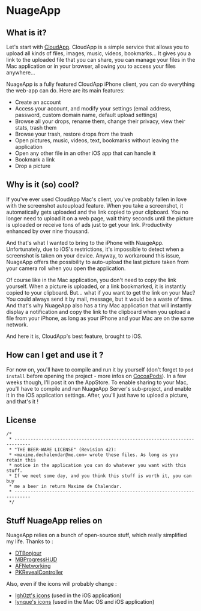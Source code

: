NuageApp
========

What is it?
--------
Let's start with [CloudApp](http://cl.ly "CloudApp's home page").
CloudApp is a simple service that allows you to upload all kinds of files, images, music, videos, bookmarks... It gives you a link to the uploaded file that you can share, you can manage your files in the Mac application or in your browser, allowing you to access your files anywhere...

NuageApp is a fully featured CloudApp iPhone client, you can do everything the web-app can do.
Here are its main features:
+ Create an account
+ Access your account, and modify your settings (email address, password, custom domain name, default upload settings)
+ Browse all your drops, rename them, change their privacy, view their stats, trash them
+ Browse your trash, restore drops from the trash
+ Open pictures, music, videos, text, bookmarks without leaving the application
+ Open any other file in an other iOS app that can handle it
+ Bookmark a link
+ Drop a picture

Why is it (so) cool?
--------
If you've ever used CloudApp Mac's client, you've probably fallen in love with the screenshot autoupload feature.
When you take a screenshot, it automatically gets uploaded and the link copied to your clipboard.
You no longer need to upload it on a web page, wait thirty seconds until the picture is uploaded or receive tons of ads just to get your link. Productivity enhanced by over nine thousand.

And that's what I wanted to bring to the iPhone with NuageApp.
Unfortunately, due to iOS's restrictions, it's impossible to detect when a screenshot is taken on your device. Anyway, to workaround this issue, NuageApp offers the possibility to auto-upload the last picture taken from your camera roll when you open the application.

Of course like in the Mac application, you don't need to copy the link yourself. When a picture is uploaded, or a link bookmarked, it is instantly copied to your clipboard.
But... what if you want to get the link on your Mac? You could always send it by mail, message, but it would be a waste of time. And that's why NuageApp also has a tiny Mac application that will instantly display a notification and copy the link to the clipboard when you upload a file from your iPhone, as long as your iPhone and your Mac are on the same network.

And here it is, CloudApp's best feature, brought to iOS.

How can I get and use it ?
--------
For now on, you'll have to compile and run it by yourself (don't forget to `pod install` before opening the project - more infos on [CocoaPods](http://cocoapods.org, "CocoaPods' documentation")).
In a few weeks though, I'll post it on the AppStore.
To enable sharing to your Mac, you'll have to compile and run NuageApp Server's sub-project, and enable it in the iOS application settings.
After, you'll just have to upload a picture, and that's it !

License
--------
```
/*
 * ----------------------------------------------------------------------------
 * "THE BEER-WARE LICENSE" (Revision 42):
 * <maxime.dechalendar@me.com> wrote these files. As long as you retain this
 * notice in the application you can do whatever you want with this stuff. 
 * If we meet some day, and you think this stuff is worth it, you can buy
 * me a beer in return Maxime de Chalendar.
 * ----------------------------------------------------------------------------
 */
```

Stuff NuageApp relies on
--------
NuageApp relies on a bunch of open-source stuff, which really simplified my life. Thanks to :
+ [DTBonjour](https://github.com/Cocoanetics/DTBonjour "DTBonjour")
+ [MBProgressHUD](https://github.com/matej/MBProgressHUD "MBProgressHUD")
+ [AFNetworking](https://github.com/AFNetworking/AFNetworking "MBProgressHUD")
+ [PKRevealController](https://github.com/pkluz/PKRevealController "PKRevealController")
 
Also, even if the icons will probably change :
+ [Igh0zt's icons](http://igh0zt.deviantart.com/art/iOS-7-Style-Metro-UI-Icons-384587316 "Igh0zt's icons") (used in the iOS application)
+ [Iynque's icons](http://iynque.deviantart.com/art/iOS-7-Icons-Updated-378969049 "Iynque's icons") (used in the Mac OS and iOS application)
 
